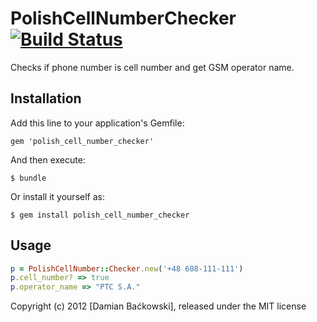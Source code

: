 # PolishCellNumberChecker [![Build Status](https://travis-ci.org/dbackowski/polish_cell_number_checker.svg)](https://travis-ci.org/dbackowski/polish_cell_number_checker)

Checks if phone number is cell number and get GSM operator name.

## Installation

Add this line to your application's Gemfile:

    gem 'polish_cell_number_checker'

And then execute:

    $ bundle

Or install it yourself as:

    $ gem install polish_cell_number_checker

## Usage

```ruby
p = PolishCellNumber::Checker.new('+48 608-111-111')
p.cell_number? => true
p.operator_name => "PTC S.A."
```

Copyright (c) 2012 [Damian Baćkowski], released under the MIT license
